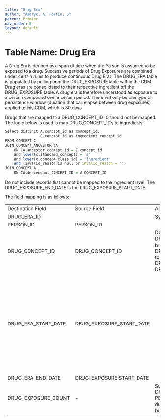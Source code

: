 ```yaml
---
title: "Drug Era"
author: "Andryc, A; Fortin, S"
parent: Premier
nav_order: 8
layout: default
---
```


# Table Name: Drug Era

A Drug Era is defined as a span of time when the Person is assumed to be exposed to a drug. Successive periods of Drug Exposures are combined under certain rules to produce continuous Drug Eras.  The DRUG_ERA table is populated by pulling from the DRUG_EXPOSURE table within the CDM.  Drug eras are consolidated to their respective ingredient off the DRUG_EXPOSURE table.  A drug era is therefore understood as exposure to a certain compound over a certain period.  There will only be one type of persistence window (duration that can elapse between drug exposures) applied to this CDM, which is 30 days.  

Drugs that are mapped to a DRUG_CONCEPT_ID=0 should not be mapped. The logic below is used to map DRUG_CONCEPT_ID’s to ingredients.  

```r
Select distinct A.concept_id as concept_id,
				C.concept_id as ingredient_concept_id
FROM CONCEPT C
JOIN CONCEPT_ANCESTOR CA
	ON CA.ancestor_concept_id = C.concept_id
	and lower(c.standard_concept) = 's'
	and lower(c.concept_class_id) = 'ingredient'
	and (invalid_reason is null or invalid_reason = '')
JOIN CONCEPT A
	ON CA.descendant_CONCEPT_ID = A.CONCEPT_ID
```

Do not include records that cannot be mapped to the ingredient level. The DRUG_EXPOSURE_END_DATE is the DRUG_EXPOSURE_START_DATE.  

The field mapping is as follows:

|||||
|--- |--- |--- |--- |
|Destination Field|Source Field|Applied Rule|Comment|
|DRUG_ERA_ID||System generated||
|PERSON_ID|PERSON_ID|||
|DRUG_CONCEPT_ID|DRUG_CONCEPT_ID|Do no create DRUG_ERAs where the DRUG_EXPOSURE.DRUG_CONCEPT_ID is 0. Use the map above to map DRUG_EXPOSURE.DRUG_CONCEPT_ID to the ingredient level DRUG_CONCEPT_ID used in the DRUG_ERA.||
|DRUG_ERA_START_DATE|DRUG_EXPOSURE_START_DATE||The start date for the drug era constructed from the individual instances of drug exposures. It is the start date of the very first chronologically recorded instance of utilization of a drug.|
|DRUG_ERA_END_DATE|DRUG_EXPOSURE.START_DATE|||
|DRUG_EXPOSURE_COUNT|-|Sum up the number of DRUG_EXPOSURES for this PERSON_ID and this CONCEPT_ID during the exposure window being built.||
